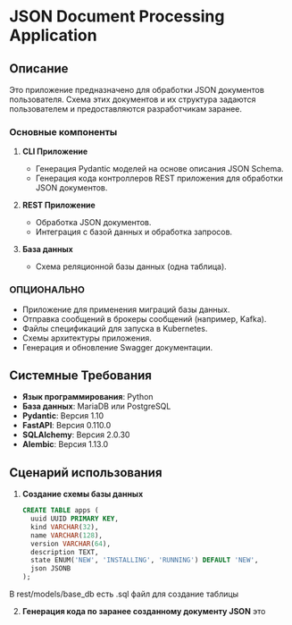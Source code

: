 # JSON Document Processing Application

## Описание

Это приложение предназначено для обработки JSON документов пользователя. Схема этих документов и их структура задаются пользователем и предоставляются разработчикам заранее.

### Основные компоненты

1. **CLI Приложение**
   - Генерация Pydantic моделей на основе описания JSON Schema.
   - Генерация кода контроллеров REST приложения для обработки JSON документов.

2. **REST Приложение**
   - Обработка JSON документов.
   - Интеграция с базой данных и обработка запросов.

3. **База данных**
   - Схема реляционной базы данных (одна таблица).

### ОПЦИОНАЛЬНО

- Приложение для применения миграций базы данных.
- Отправка сообщений в брокеры сообщений (например, Kafka).
- Файлы спецификаций для запуска в Kubernetes.
- Схемы архитектуры приложения.
- Генерация и обновление Swagger документации.

## Системные Требования

- **Язык программирования**: Python
- **База данных**: MariaDB или PostgreSQL
- **Pydantic**: Версия 1.10
- **FastAPI**: Версия 0.110.0
- **SQLAlchemy**: Версия 2.0.30
- **Alembic**: Версия 1.13.0

## Сценарий использования

1. **Создание схемы базы данных**

   ```sql
   CREATE TABLE apps (
     uuid UUID PRIMARY KEY,
     kind VARCHAR(32),
     name VARCHAR(128),
     version VARCHAR(64),
     description TEXT,
     state ENUM('NEW', 'INSTALLING', 'RUNNING') DEFAULT 'NEW',
     json JSONB
   );
В rest/models/base_db есть .sql файл для создание таблицы

2. **Генерация кода по заранее созданному документу JSON**
   это
